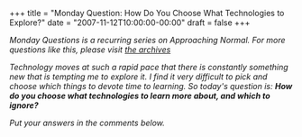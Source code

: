 +++
title = "Monday Question: How Do You Choose What Technologies to Explore?"
date = "2007-11-12T10:00:00-00:00"
draft = false
+++

<i>Monday Questions is a recurring series on Approaching Normal. For
more questions like this, please visit [the
archives](http://larrywright.me/blog/categories/questions.</i>)

Technology moves at such a rapid pace that there is constantly something
new that is tempting me to explore it. I find it very difficult to pick
and choose which things to devote time to learning. So today's question
is: **How do you choose what technologies to learn more about, and which
to ignore?**

Put your answers in the comments below.

